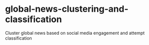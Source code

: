 # global-news-clustering-and-classification
Cluster global news based on social media engagement and attempt classification
